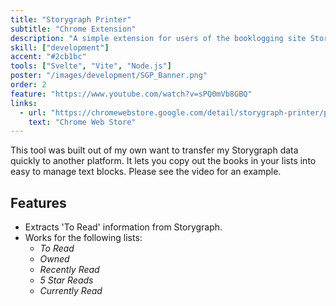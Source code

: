 ```yaml
---
title: "Storygraph Printer"
subtitle: "Chrome Extension"
description: "A simple extension for users of the booklogging site Storygraph."
skill: ["development"]
accent: "#2cb1bc"
tools: ["Svelte", "Vite", "Node.js"]
poster: "/images/development/SGP_Banner.png"
order: 2
feature: "https://www.youtube.com/watch?v=sPQ0mVb8GBQ"
links:
  - url: "https://chromewebstore.google.com/detail/storygraph-printer/piamaldolnicniajehjlgnmnlljnfcal"
    text: "Chrome Web Store"
---
```


This tool was built out of my own want to transfer my Storygraph data quickly to another platform. It lets you copy out the books in your lists into easy to manage text blocks. Please see the video for an example.
<br/>

## Features

- Extracts 'To Read' information from Storygraph.
- Works for the following lists:
  - _To Read_
  - _Owned_
  - _Recently Read_
  - _5 Star Reads_
  - _Currently Read_
